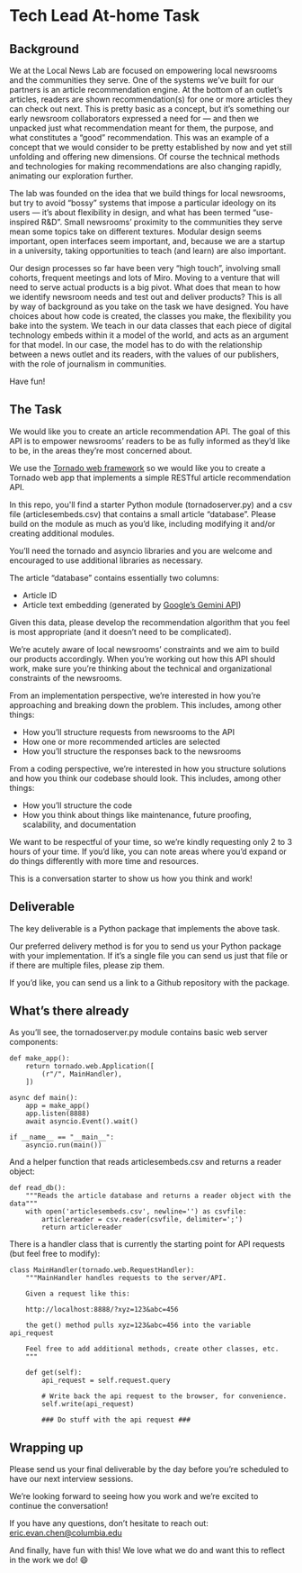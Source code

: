 # Tech Lead At-home Task

## Background

We at the Local News Lab are focused on empowering local newsrooms and the communities they serve. One of the systems we’ve built for our partners is an article recommendation engine. At the bottom of an outlet’s articles, readers are shown recommendation(s) for one or more articles they can check out next. This is pretty basic as a concept, but it’s something our early newsroom collaborators expressed a need for — and then we unpacked just what recommendation meant for them, the purpose, and what constitutes a “good” recommendation. This was an example of a concept that we would consider to be pretty established by now and yet still unfolding and offering new dimensions. Of course the technical methods and technologies for making recommendations are also changing rapidly, animating our exploration further.

The lab was founded on the idea that we build things for local newsrooms, but try to avoid “bossy” systems that impose a particular ideology on its users — it’s about flexibility in design, and what has been termed “use-inspired R&D”. Small newsrooms’ proximity to the communities they serve mean some topics take on different textures. Modular design seems important, open interfaces seem important, and, because we are a startup in a university, taking opportunities to teach (and learn) are also important. 

Our design processes so far have been very “high touch”, involving small cohorts, frequent meetings and lots of Miro. Moving to a venture that will need to serve actual products is a big pivot. What does that mean to how we identify newsroom needs and test out and deliver products? This is all by way of background as you take on the task we have designed. You have choices about how code is created, the classes you make, the flexibility you bake into the system. We teach in our data classes that each piece of digital technology embeds within it a model of the world, and acts as an argument for that model. In our case, the model has to do with the relationship between a news outlet and its readers, with the values of our publishers, with the role of journalism in communities.

Have fun!

## The Task

We would like you to create an article recommendation API. The goal of this API is to empower newsrooms’ readers to be as fully informed as they’d like to be, in the areas they’re most concerned about. 

We use the [Tornado web framework](https://www.tornadoweb.org/en/stable/index.html) so we would like you to create a Tornado web app that implements a simple RESTful article recommendation API. 

In this repo, you'll find a starter Python module (tornadoserver.py) and a csv file (articlesembeds.csv) that contains a small article “database”. Please build on the module as much as you’d like, including modifying it and/or creating additional modules.

You’ll need the tornado and asyncio libraries and you are welcome and encouraged to use additional libraries as necessary.

The article “database” contains essentially two columns:
- Article ID
- Article text embedding (generated by [Google’s Gemini API](https://ai.google.dev/gemini-api/docs/embeddings))

Given this data, please develop the recommendation algorithm that you feel is most appropriate (and it doesn’t need to be complicated).

We’re acutely aware of local newsrooms’ constraints and we aim to build our products accordingly. When you’re working out how this API should work, make sure you’re thinking about the technical and organizational constraints of the newsrooms.

From an implementation perspective, we’re interested in how you’re approaching and breaking down the problem. This includes, among other things:
- How you’ll structure requests from newsrooms to the API
- How one or more recommended articles are selected
- How you’ll structure the responses back to the newsrooms

From a coding perspective, we’re interested in how you structure solutions and how you think our codebase should look. This includes, among other things:
- How you’ll structure the code
- How you think about things like maintenance, future proofing, scalability, and documentation

We want to be respectful of your time, so we’re kindly requesting only 2 to 3 hours of your time. If you’d like, you can note areas where you’d expand or do things differently with more time and resources. 

This is a conversation starter to show us how you think and work!

## Deliverable

The key deliverable is a Python package that implements the above task.

Our preferred delivery method is for you to send us your Python package with your implementation. If it’s a single file you can send us just that file or if there are multiple files, please zip them. 

If you’d like, you can send us a link to a Github repository with the package.

## What’s there already

As you’ll see, the tornadoserver.py module contains basic web server components:
```
def make_app():
    return tornado.web.Application([
        (r"/", MainHandler),
    ])

async def main():
    app = make_app()
    app.listen(8888)
    await asyncio.Event().wait()

if __name__ == "__main__":
    asyncio.run(main())
```


And a helper function that reads articlesembeds.csv and returns a reader object:
```
def read_db():
    """Reads the article database and returns a reader object with the data"""
    with open('articlesembeds.csv', newline='') as csvfile:
        articlereader = csv.reader(csvfile, delimiter=';')
        return articlereader
```


There is a handler class that is currently the starting point for API requests (but feel free to modify):
```
class MainHandler(tornado.web.RequestHandler):
    """MainHandler handles requests to the server/API.

    Given a request like this:

    http://localhost:8888/?xyz=123&abc=456

    the get() method pulls xyz=123&abc=456 into the variable api_request

    Feel free to add additional methods, create other classes, etc.
    """

    def get(self):
        api_request = self.request.query

        # Write back the api request to the browser, for convenience.
        self.write(api_request)

        ### Do stuff with the api request ###
```


## Wrapping up

Please send us your final deliverable by the day before you’re scheduled to have our next interview sessions.

We’re looking forward to seeing how you work and we’re excited to continue the conversation!

If you have any questions, don’t hesitate to reach out: eric.evan.chen@columbia.edu 

And finally, have fun with this! We love what we do and want this to reflect in the work we do! 😄
